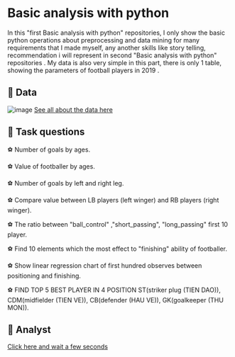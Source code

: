 # Basic analysis with python
In this "first Basic analysis with python" repositories, I only show the basic python operations about preprocessing and data mining for many requirements that I made myself, any another skills like story telling, recommendation i will represent in second "Basic analysis with python" repositories . My data is also very simple in this part, there is only 1 table, showing the parameters of football players in 2019 .
## 📃 Data
![image](https://github.com/DooPhiLong/Basic-analysis-with-python-1/assets/120476961/36c71344-2d49-4e38-ba21-1ba80cdd77cf)
[See all about the data here](https://github.com/DooPhiLong/Basic-analysis-with-python-1/blob/main/fifa_cleaned.csv)
## 📂 Task questions 
⚽ Number of goals by ages.

⚽ Value of footballer by ages.

⚽ Number of goals by left and right leg.

⚽ Compare value between LB players (left winger) and RB players (right winger).

⚽ The ratio between "ball_control" ,"short_passing", "long_passing" first 10 player.

⚽ Find 10 elements which the most effect to "finishing" ability of footballer.

⚽ Show linear regression chart of first hundred observes between positioning and finishing.

⚽ FIND TOP 5 BEST PLAYER IN 4 POSITION ST(striker plug (TIEN DAO)), CDM(midfielder (TIEN VE)), CB(defender (HAU VE)), GK(goalkeeper (THU MON)).

## 🔎  Analyst

[Click here and wait a few seconds](https://github.com/DooPhiLong/Basic-analysis-with-python-1/blob/main/Analyst%20football%20player.ipynb)
